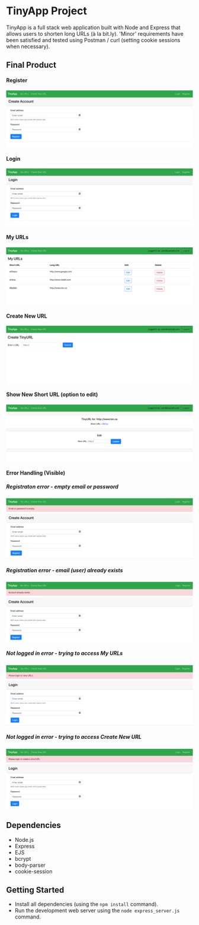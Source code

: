 # TinyApp Project

TinyApp is a full stack web application built with Node and Express that allows users to shorten long URLs (à la bit.ly). 'Minor' requirements have been satisfied and tested using Postman / curl (setting cookie sessions when necessary).

## Final Product

#### Register
!["Register page"](https://github.com/jimhjkim/tinyapp/blob/master/docs/register-page.png?raw=true)

#### Login
!["Login page"](https://github.com/jimhjkim/tinyapp/blob/master/docs/login-page.png?raw=true)

#### My URLs
!["My URLs page"](https://github.com/jimhjkim/tinyapp/blob/master/docs/urls-page.png?raw=true)

#### Create New URL
!["Create URL page"](https://github.com/jimhjkim/tinyapp/blob/master/docs/urlsNew-page.png?raw=true)

#### Show New Short URL (option to edit)
!["View New Short URL"](https://github.com/jimhjkim/tinyapp/blob/master/docs/urlsShow-page.png?raw=true)

#### Error Handling (Visible)
##### Registraton error - empty email or password
!["Register: empty email or password"](https://github.com/jimhjkim/tinyapp/blob/master/docs/register-emptyEmailOrPassword-page.png?raw=true)
##### Registration error - email (user) already exists
!["Register: email already exists"](https://github.com/jimhjkim/tinyapp/blob/master/docs/register-AccountAlreadyExists-page.png?raw=true)
##### Not logged in error - trying to access My URLs
!["Not logged in: access My URLs"](https://github.com/jimhjkim/tinyapp/blob/master/docs/urls-loginRedirect-page.png?raw=true)
##### Not logged in error - trying to access Create New URL
!["Not logged in: access Create New URL"](https://github.com/jimhjkim/tinyapp/blob/master/docs/urlsNew-loginRedirect-page.png?raw=true)

## Dependencies

- Node.js
- Express
- EJS
- bcrypt
- body-parser
- cookie-session

## Getting Started

- Install all dependencies (using the `npm install` command).
- Run the development web server using the `node express_server.js` command.
